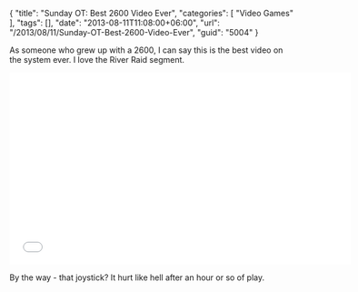 {
	"title": "Sunday OT: Best 2600 Video Ever",
	"categories": [
		"Video Games"
	],
	"tags": [],
	"date": "2013-08-11T11:08:00+06:00",
	"url": "/2013/08/11/Sunday-OT-Best-2600-Video-Ever",
	"guid": "5004"
}

As someone who grew up with a 2600, I can say this is the best video on the system ever. I love the River Raid segment. 

<iframe width="601" height="338" src="//www.youtube.com/embed/7CUppYmq-FQ?rel=0" frameborder="0" allowfullscreen></iframe>

By the way - that joystick? It hurt like hell after an hour or so of play.